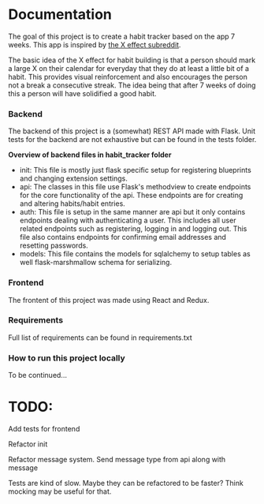# Documentation

  

The goal of this project is to create a habit tracker based on the app 7 weeks. This app is inspired by [the X effect subreddit](https://www.reddit.com/r/theXeffect/).

  

The basic idea of the X effect for habit building is that a person should mark a large X on their calendar for everyday that they do at least a little bit of a habit. This provides visual reinforcement and also encourages the person not a break a consecutive streak. The idea being that after 7 weeks of doing this a person will have solidified a good habit.

  

### Backend
The backend of this project is a (somewhat) REST API made with Flask. Unit tests for the backend are not exhaustive but can be found in the tests folder.

**Overview of backend files in habit_tracker folder**
* init: This file is mostly just flask specific setup for registering blueprints and changing extension settings.
* api: The classes in this file use Flask's methodview to create endpoints for the core functionality of the api. These endpoints are for creating and altering habits/habit entries.
* auth: This file is setup in the same manner are api but it only contains endpoints dealing with authenticating a user. This includes all user related endpoints such as registering, logging in and logging out. This file also contains endpoints for confirming email addresses and resetting passwords.
* models: This file contains the models for sqlalchemy to setup tables as well flask-marshmallow schema for serializing. 

  

### Frontend
The frontent of this project was made using React and Redux.

  
### Requirements
Full list of requirements can be found in requirements.txt

### How to run this project locally


To be continued...


# TODO:

  

Add tests for frontend

  

Refactor init

  

Refactor message system. Send message type from api along with message

  

Tests are kind of slow. Maybe they can be refactored to be faster? Think mocking may be useful for that.